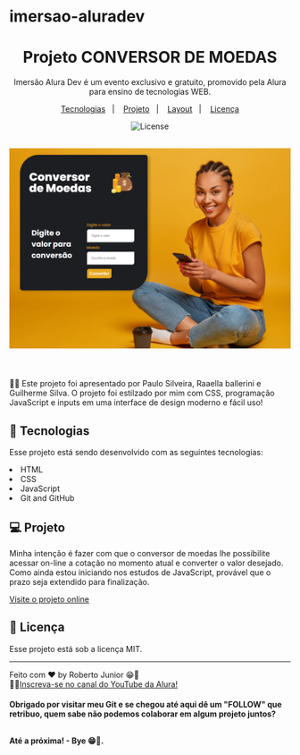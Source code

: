 # imersao-aluradev
<h1 align="center"> Projeto CONVERSOR DE MOEDAS </h1>

<p align="center">
Imersão Alura Dev é um evento exclusivo e gratuito, promovido pela Alura para ensino de tecnologias WEB. <br/>
</p>

<p align="center">
  <a href="#-tecnologias">Tecnologias</a>&nbsp;&nbsp;&nbsp;|&nbsp;&nbsp;&nbsp;
  <a href="#-projeto">Projeto</a>&nbsp;&nbsp;&nbsp;|&nbsp;&nbsp;&nbsp;
  <a href="#-layout">Layout</a>&nbsp;&nbsp;&nbsp;|&nbsp;&nbsp;&nbsp;
  <a href="#memo-licença">Licença</a>
</p>


<p align="center">
  <img alt="License" src="https://img.shields.io/static/v1?label=license&message=MIT&color=49AA26&labelColor=000000">
</p>

<br>

  <div align="center">
    <a target="_blank" href="https://robertojunnior.github.io/imersao-aluradev/">
    <img width="800px" src="./imagens/projeto-conversor-moeda.png" alt="projeto">
    </a>
  </div>

<br>
<br>

<br>
🧑‍🚀 Este projeto foi apresentado por Paulo Silveira, Raaella ballerini e Guilherme Silva. 
O projeto foi estilzado por mim com CSS, programação JavaScript e inputs em uma interface de design moderno e fácil uso!

<br>

## 🚀 Tecnologias

Esse projeto está sendo desenvolvido com as seguintes tecnologias:

<li> HTML
<li> CSS
<li> JavaScript
<li> Git and GitHub

## 💻 Projeto

Minha intenção é fazer com que o conversor de moedas lhe possibilite acessar on-line a cotação no momento atual e converter o valor desejado.
Como ainda estou iniciando nos estudos de JavaScript, provável que o prazo seja extendido para finalização.

[Visite o projeto online](https://robertojunnior.github.io/imersao-aluradev/)


## :memo: Licença

Esse projeto está sob a licença MIT.

---

Feito com ♥ by Roberto Junior 😁:wave: 
<br>🧑‍🚀[Inscreva-se no canal do YouTube da Alura!](https://www.youtube.com/@Alura)

    
<h4> Obrigado por visitar meu Git e se chegou até aqui dê um "FOLLOW" que retribuo, quem sabe não podemos colaborar em algum projeto juntos?
  <br>
  <br>
<p> Até a próxima! - Bye 😁🖖.

